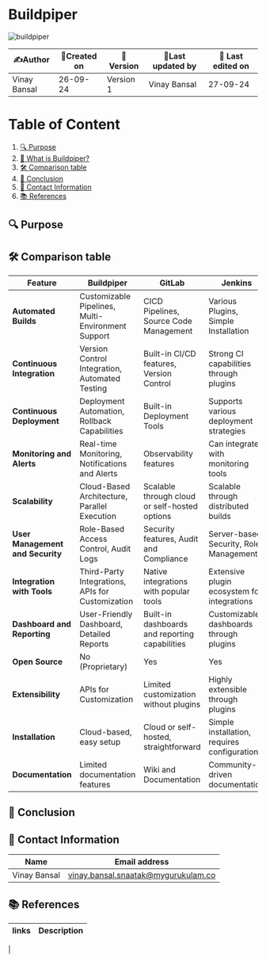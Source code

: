
# Buildpiper 

![buildpiper](https://github.com/user-attachments/assets/0d027906-2d9b-41d0-9ed3-132ffbcc5541)

| ✍️Author      | 📅Created on  |📌 Version    | 📝Last updated by |📅 Last edited on |
|-------------|-------------|------------|-----------------|----------------|
|  Vinay Bansal | 26-09-24    | Version 1  | Vinay Bansal     | 27-09-24       |

# Table of Content 
1. [🔍 Purpose](#-purpose)
2. [🌟 What is Buildpiper?](#-what-is-buildpiper)
3. [🛠️ Comparison table](#-comparison-table)
4. [📜 Conclusion](#-conclusion)
5. [📧 Contact Information ](#-contact-information )
6. [📚 References](#-references ) 


## 🔍 Purpose 


## 🛠 Comparison table
| Feature                       | Buildpiper                                       | GitLab                                    | Jenkins                                  |
|-------------------------------|-------------------------------------------------|-------------------------------------------|------------------------------------------|
| **Automated Builds**          | Customizable Pipelines, Multi-Environment Support | CICD Pipelines, Source Code Management    | Various Plugins, Simple Installation      |
| **Continuous Integration**     | Version Control Integration, Automated Testing   | Built-in CI/CD features, Version Control  | Strong CI capabilities through plugins    |
| **Continuous Deployment**      | Deployment Automation, Rollback Capabilities     | Built-in Deployment Tools                  | Supports various deployment strategies     |
| **Monitoring and Alerts**      | Real-time Monitoring, Notifications and Alerts    | Observability features                     | Can integrate with monitoring tools       |
| **Scalability**                | Cloud-Based Architecture, Parallel Execution      | Scalable through cloud or self-hosted options | Scalable through distributed builds      |
| **User Management and Security**| Role-Based Access Control, Audit Logs            | Security features, Audit and Compliance    | Server-based Security, Role Management     |
| **Integration with Tools**     | Third-Party Integrations, APIs for Customization  | Native integrations with popular tools      | Extensive plugin ecosystem for integrations |
| **Dashboard and Reporting**    | User-Friendly Dashboard, Detailed Reports         | Built-in dashboards and reporting capabilities | Customizable dashboards through plugins   |
| **Open Source**                | No (Proprietary)                                 | Yes                                       | Yes                                      |
| **Extensibility**              | APIs for Customization                           | Limited customization without plugins      | Highly extensible through plugins         |
| **Installation**               | Cloud-based, easy setup                          | Cloud or self-hosted, straightforward     | Simple installation, requires configuration|
| **Documentation**              | Limited documentation features                   | Wiki and Documentation                    | Community-driven documentation            |



## 📜 Conclusion

 ## 📧 Contact Information 
| Name | Email address|
|------|---------------------|
| Vinay Bansal | vinay.bansal.snaatak@mygurukulam.co |

## 📚 References 
|links | Description |
|-------|------------|
|
